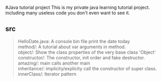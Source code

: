#Java tutorial project
This is my private java learning tutorial project. including many useless code you don't even want to see it.

## src
>HelloDate.java:    A console bin file print the date today  
>method/:           A tutorial about var arguments in method.  
>object/:           Show the class properties of the very base class 'Object'
>constructor/:      The constructor, init order and fake destructor.  
>amazing/:          main calls another main  
>inheritance/:      implicity/explicity call the constructor of super class.  
>innerClass/:       Iterator pattern
